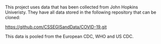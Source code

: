 This project uses data that has been collected from John Hopkins Univeristy. They have all data stored
in the following repository that can be cloned:

https://github.com/CSSEGISandData/COVID-19.git

This data is pooled from the European CDC, WHO and US CDC.